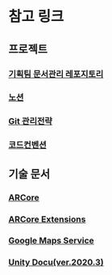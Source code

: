 # 참고 링크

## 프로젝트

### [기획팀 문서관리 레포지토리](https://github.com/Kjaeseong/RocketTeamDocu)

### [노션](https://www.notion.so/7190b71a89af4eb2a9a0f26ce2c371cd)

### [Git 관리전략](https://github.com/Kjaeseong/RocketTeamDocu/blob/main/05.%EA%B0%9C%EB%B0%9C%ED%8C%80%20%EB%AC%B8%EC%84%9C/%EA%B9%80%EC%9E%AC%EC%84%B1/%EA%B0%9C%EB%B0%9C%ED%8C%80%20Git%20%EA%B4%80%EB%A6%AC%EC%A0%84%EB%9E%B5.md)

### [코드컨벤션](https://github.com/Kjaeseong/RocketTeamDocu/blob/main/05.%EA%B0%9C%EB%B0%9C%ED%8C%80%20%EB%AC%B8%EC%84%9C/%EA%B9%80%EC%9E%AC%EC%84%B1/%EA%B0%9C%EB%B0%9C%ED%8C%80%20%EC%BD%94%EB%93%9C%EC%BB%A8%EB%B2%A4%EC%85%98.md)


## 기술 문서

### [ARCore](https://developers.google.com/ar/develop)

### [ARCore Extensions](https://developers.google.com/ar/reference/unity-arf)

### [Google Maps Service](https://developers.google.com/maps/documentation/gaming/reference/unity/class/google/maps/maps-service)

### [Unity Docu(ver.2020.3)](https://docs.unity3d.com/kr/2020.3/Manual/UnityManual.html)
